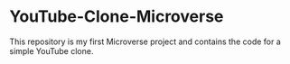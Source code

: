 # YouTube-Clone-Microverse
This repository is my first Microverse project and contains the code for a simple YouTube clone.
